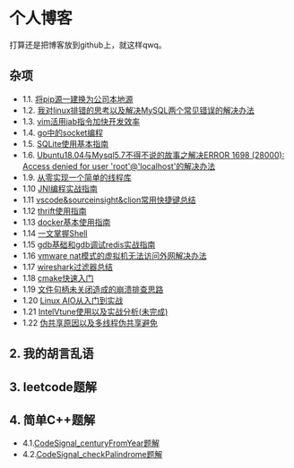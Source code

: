 # 个人博客
打算还是把博客放到github上，就这样qwq。

## 杂项
- 1.1. [将pip源一建换为公司本地源](md/01.md)
- 1.2. [我对linux排错的思考以及解决MySQL两个常见错误的解决办法](md/02.md)
- 1.3. [vim活用iab指令加快开发效率](md/03.md)
- 1.4. [go中的socket编程](md/04.md)
- 1.5. [SQLite使用基本指南](md/05.md)
- 1.6. [Ubuntu18.04与Mysql5.7不得不说的故事之解决ERROR 1698 (28000): Access denied for user 'root'@'localhost'的解决办法](md/06.md)
- 1.9. [从零实现一个简单的线程库](md/09.md)
- 1.10 [JNI编程实战指南](md/10.md)
- 1.11 [vscode&sourceinsight&clion常用快捷键总结](md/11.md)
- 1.12 [thrift使用指南](md/12.md)
- 1.13 [docker基本使用指南](md/13.md)
- 1.14 [一文掌握Shell](md/shell_guide.md)
- 1.15 [gdb基础和gdb调试redis实战指南](md/gdb_exercise.md)
- 1.16 [vmware nat模式的虚拟机无法访问外网解决办法](md/nat_vmware.md)
- 1.17 [wireshark过滤器总结](md/wireshark_filter.md)
- 1.18 [cmake快速入门](md/cmake_quick.md)
- 1.19 [文件句柄未关闭造成的崩溃排查思路](md/file_desc_not_close.md)
- 1.20 [Linux AIO从入门到实战](md/aio.md)
- 1.21 [IntelVtune使用以及实战分析(未完成)](md/IntelVtune.md)
- 1.22 [伪共享原因以及多线程伪共享避免](md/false_shared.md)

## 2. 我的胡言乱语

## 3. leetcode题解

## 4. 简单C++题解
- 4.1.[CodeSignal_centuryFromYear题解](CodeSignal/c1_easy.md)
- 4.2.[CodeSignal_checkPalindrome题解](CodeSignal/c2_easy.md)